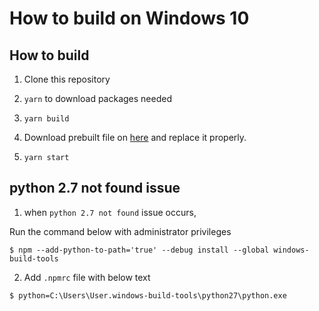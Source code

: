 # How to build on Windows 10

## How to build

1. Clone this repository

2. `yarn` to download packages needed

3. `yarn build`

4. Download prebuilt file on [here](https://github.com/wilix-team/iohook) and replace it properly.

5. `yarn start`

## python 2.7 not found issue

1. when `python 2.7 not found` issue occurs,

Run the command below with administrator privileges

```shell
$ npm --add-python-to-path='true' --debug install --global windows-build-tools
```

2. Add `.npmrc` file with below text

```shell
$ python=C:\Users\User.windows-build-tools\python27\python.exe
```

